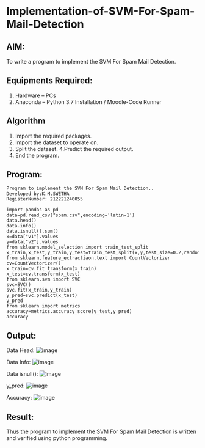 # Implementation-of-SVM-For-Spam-Mail-Detection

## AIM:
To write a program to implement the SVM For Spam Mail Detection.

## Equipments Required:
1. Hardware – PCs
2. Anaconda – Python 3.7 Installation / Moodle-Code Runner

## Algorithm
1. Import the required packages.
2. Import the dataset to operate on.
3. Split the dataset.
4.Predict the required output.
5. End the program.

## Program:
```
Program to implement the SVM For Spam Mail Detection..
Developed by:K.M.SWETHA 
RegisterNumber: 212221240055 

import pandas as pd
data=pd.read_csv("spam.csv",encoding='latin-1')
data.head()
data.info()
data.isnull().sum()
x=data["v1"].values
y=data["v2"].values
from sklearn.model_selection import train_test_split
x_train,x_test,y_train,y_test=train_test_split(x,y,test_size=0.2,random_state=0)
from sklearn.feature_extractiaon.text import CountVectorizer
cv=CountVectorizer()
x_train=cv.fit_transform(x_train)
x_test=cv.transform(x_test)
from sklearn.svm import SVC
svc=SVC()
svc.fit(x_train,y_train)
y_pred=svc.predict(x_test)
y_pred
from sklearn import metrics
accuracy=metrics.accuracy_score(y_test,y_pred)
accuracy
```

## Output:
Data Head:
![image](https://user-images.githubusercontent.com/94228215/173282598-1e21b059-1bbe-46fc-b18b-411cdf4cd443.png)


Data Info:
![image](https://user-images.githubusercontent.com/94228215/173282615-fdc41679-2da7-4757-a970-2931bcb295d8.png)


Data isnull():
![image](https://user-images.githubusercontent.com/94228215/173282648-0446783c-06bd-4c12-a581-3eb7f78f72f6.png)


y_pred:
![image](https://user-images.githubusercontent.com/94228215/173282671-584d38b3-8e47-4ce9-adc0-df8e8d312f50.png)


Accuracy:
![image](https://user-images.githubusercontent.com/94228215/173282689-2d49d802-b9d9-4949-ba6f-bf345959b742.png)



## Result:
Thus the program to implement the SVM For Spam Mail Detection is written and verified using python programming.
